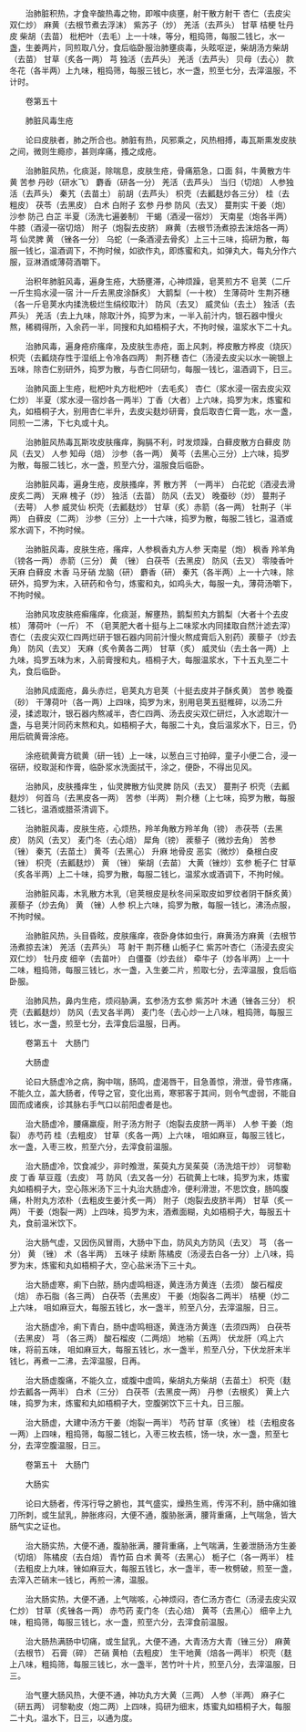 <!-- { "loadSidebar": true } -->
　　治肺脏积热，才食辛酸热毒之物，即喉中痰壅，射干散方射干 杏仁（去皮尖双仁炒） 麻黄（去根节煮去浮沫） 紫苏子（炒） 羌活（去芦头） 甘草 桔梗 牡丹皮 柴胡（去苗） 枇杷叶（去毛）上一十味，等分，粗捣筛，每服二钱匕，水一盏，生姜两片，同煎取八分，食后临卧服治肺壅痰毒，头眩呕逆，柴胡汤方柴胡（去苗） 甘草（炙各一两） 芎 独活（去芦头） 羌活（去芦头） 贝母（去心） 款冬花（各半两）上九味，粗捣筛，每服三钱匕，水一盏，煎至七分，去滓温服，不计时。

　　卷第五十

　　肺脏风毒生疮

　　论曰皮肤者，肺之所合也。肺脏有热，风邪乘之，风热相搏，毒瓦斯熏发皮肤之间，微则生瘾疹，甚则痒痛，搔之成疮。

　　治肺脏风热，化痰涎，除喘息，皮肤生疮，骨痛筋急，口面 斜，牛黄散方牛黄 苦参 丹砂（研水飞） 麝香（研各一分） 羌活（去芦头） 当归（切焙） 人参独活（去芦头） 秦艽（去苗土） 前胡（去芦头） 枳壳（去瓤麸炒各三分） 桂（去粗皮） 茯苓（去黑皮） 白术 白附子 玄参 丹参 防风（去叉） 蔓荆实 干姜（炮）沙参 防己 白芷 半夏（汤洗七遍姜制） 干蝎（酒浸一宿炒） 天南星（炮各半两） 牛膝（酒浸一宿切焙） 附子（炮裂去皮脐） 麻黄（去根节汤煮掠去沫焙各一两） 芎 仙灵脾 黄 （锉各一分） 乌蛇（一条酒浸去骨炙）上三十三味，捣研为散，每服一钱匕，温酒调下，不拘时候，如欲作丸，即炼蜜和丸，如弹丸大，每丸分作六服，豆淋酒或薄荷酒嚼下。

　　治积年肺脏风毒，遍身生疮，大肠壅滞，心神烦躁，皂荚煎方不 皂荚（二斤一斤生捣水浸一宿 汁一斤去黑皮涂酥炙） 大鹅梨（一十枚） 生薄荷叶 生荆芥穗（各一斤皂荚水内揉洗极烂生绢绞取汁） 防风（去叉） 威灵仙（去土） 独活（去芦头） 羌活（去上九味，除取汁外，捣罗为末，一半入前汁内，银石器中慢火熬，稀稠得所，入余药一半，同搜和丸如梧桐子大，不拘时候，温浆水下二十丸。

　　治肺风毒，遍身疮疥瘙痒，及皮肤生赤疮，面上风刺，桦皮散方桦皮（烧灰） 枳壳（去瓤烧存性于湿纸上令冷各四两） 荆芥穗 杏仁（汤浸去皮尖以水一碗银上五味，除杏仁别研外，捣罗为散，与杏仁同研匀，每服一钱匕，温酒调下，日三。

　　治肺风面上生疮，枇杷叶丸方枇杷叶（去毛炙） 杏仁（浆水浸一宿去皮尖双仁炒） 半夏（浆水浸一宿炒各一两半）丁香（大者）上六味，捣罗为末，炼蜜和丸，如梧桐子大，别用杏仁半升，去皮尖麸炒研膏，食后取杏仁膏一匙，水一盏，同煎一二沸，下七丸或十丸。

　　治肺脏风热毒瓦斯攻皮肤瘙痒，胸膈不利，时发烦躁，白藓皮散方白藓皮 防风（去叉） 人参 知母（焙） 沙参（各一两） 黄芩（去黑心三分）上六味，捣罗为散，每服二钱匕，水一盏，煎至六分，温服食后临卧。

　　治肺脏风毒，遍身生疮，皮肤搔痒，荠 散方荠 （一两半） 白花蛇（酒浸去滑皮炙二两） 天麻 槐子（炒） 独活（去苗） 防风（去叉） 晚蚕砂（炒） 蔓荆子（去萼） 人参 威灵仙 枳壳（去瓤麸炒） 甘草（炙）赤箭（各一两） 牡荆子（半两） 白藓皮（二两） 沙参（三分）上一十六味，捣罗为散，每服二钱匕，温酒或浆水调下，不拘时候。

　　治肺脏风毒，皮肤生疮，瘙痒，人参枫香丸方人参 天南星（炮） 枫香 羚羊角（镑各一两） 赤箭（三分） 黄 （锉） 白茯苓（去黑皮） 防风（去叉） 零陵香叶 天麻 白藓皮 木香 马牙硝 龙脑（研） 麝香（研） 秦艽（各半两）上一十六味，除研外，捣罗为末，入研药和令匀，炼蜜和丸，如鸡头大，每服一丸，薄荷汤嚼下，不拘时候。

　　治肺风攻皮肤疮癣瘙痒，化痰涎，解壅热，鹅梨煎丸方鹅梨（大者十个去皮核） 薄荷叶（一斤） 不 （皂荚肥大者十挺与上二味浆水内同揉取自然汁滤去滓） 杏仁（去皮尖双仁四两烂研于银石器内同前汁慢火熬成膏后入别药）蒺藜子（炒去角） 防风（去叉） 天麻（炙令黄各二两） 甘草（炙） 威灵仙（去土各一两）上九味，捣罗五味为末，入前膏搜和丸，梧桐子大，每服温浆水，下十五丸至二十丸，食后临卧。

　　治肺风成面疮，鼻头赤烂，皂荚丸方皂荚（十挺去皮并子酥炙黄） 苦参 晚蚕（砂） 干薄荷叶（各一两）上四味，捣罗为末，别用皂荚五挺椎碎，以汤二升浸，揉滤取汁，银石器内熬减半，杏仁四两、汤去皮尖双仁研烂，入水滤取汁一盏，与皂荚汁同药末熬和丸，如梧桐子大，每服二十丸，食后温浆水下，日三，仍用后硫黄膏涂疮。

　　涂疮硫黄膏方硫黄（研一钱）上一味，以葱白三寸拍碎，童子小便二合，浸一宿研，绞取涎和作膏，临卧浆水洗面拭干，涂之，便卧，不得出见风。

　　治肺风，皮肤搔痒生 ，仙灵脾散方仙灵脾 防风（去叉） 蔓荆子 枳壳（去瓤麸炒） 何首乌（去黑皮各一两） 苦参（半两） 荆介穗（上七味，捣罗为散，每服二钱匕，温酒或腊茶清调下。

　　治肺脏风毒，皮肤生疮，心烦热，羚羊角散方羚羊角（镑） 赤茯苓（去黑皮） 防风（去叉） 麦门冬（去心焙） 犀角（镑） 蒺藜子（微炒去角） 苦参（锉） 秦艽（去苗土） 黄芩（去黑心） 升麻 地骨皮 恶实（微炒） 桑根白皮（锉） 枳壳（去瓤麸炒） 黄 （锉） 柴胡（去苗） 大黄（锉炒）玄参 栀子仁 甘草（炙各半两）上二十味，捣罗为散，每服二钱匕，温浆水或酒调下，不拘时候。

　　治肺脏风毒，木乳散方木乳（皂荚根皮是秋冬间采取皮如罗纹者阴干酥炙黄） 蒺藜子（炒去角） 黄 （锉）人参 枳上六味，捣罗为散，每服一钱匕，沸汤点服，不拘时候。

　　治肺脏风热，头目昏眩，皮肤瘙痒，夜卧身体如虫行，麻黄汤方麻黄（去根节汤煮掠去沫） 羌活（去芦头） 芎 射干 荆芥穗 山栀子仁 紫苏叶杏仁（汤浸去皮尖双仁炒） 牡丹皮 细辛（去苗叶） 白僵蚕（炒去丝） 牵牛子（炒各半两）上一十二味，粗捣筛，每服三钱匕，水一盏，入生姜二片，煎取七分，去滓温服，食后临卧服。

　　治肺风热，鼻内生疮，烦闷胁满，玄参汤方玄参 紫苏叶 木通（锉各三分） 枳壳（去瓤麸炒） 防风（去叉各半两） 麦门冬（去心炒一上八味，粗捣筛，每服三钱匕，水一盏，煎至七分，去滓食后温服，日再。

　　卷第五十　大肠门

　　大肠虚

　　论曰大肠虚冷之病，胸中喘，肠鸣，虚渴唇干，目急善惊，滑泄，骨节疼痛，不能久立，盖大肠者，传导之官，变化出焉，寒邪客于其间，则令气虚弱，不能自固而成诸疾，诊其脉右手气口以前阳虚者是也。

　　治大肠虚冷，腰痛羸瘦，附子汤方附子（炮裂去皮脐一两半） 人参 干姜（炮裂） 赤芍药 桂（去粗皮） 甘草（炙各一两）上六味， 咀如麻豆，每服三钱匕，水一盏，入枣三枚，煎至六分，去滓食前温服。

　　治大肠虚冷，饮食减少，非时飧泄，茱萸丸方吴茱萸（汤洗焙干炒） 诃黎勒皮 丁香 草豆蔻（去皮） 芎 防风（去叉各一分）石硫黄上七味，捣罗为末，炼蜜丸如梧桐子大，空心陈米汤下三十丸治大肠虚冷，便利滑泄，不思饮食，肠鸣腹痛，朴附丸方浓朴（去粗皮生姜汁炙一两） 附子（炮裂去皮脐半两） 甘草（炙一两） 干姜（炮裂一两）上四味，捣罗为末，酒煮面糊，丸如梧桐子大，每服五十丸，食前温米饮下。

　　治大肠气虚，又因伤风冒雨，大肠中下血，防风丸方防风（去叉） 芎 （各一分） 黄 （锉） 术（各半两） 五味子 续断 陈橘皮（汤浸去白各一分）上八味，捣罗为末，炼蜜和丸如梧桐子大，空心盐米汤下三十丸。

　　治大肠虚寒，痢下白脓，肠内虚鸣相逐，黄连汤方黄连（去须） 酸石榴皮（焙） 赤石脂（各三两） 白茯苓（去黑皮） 干姜（炮裂各二两半） 桔梗（炒二上六味， 咀如麻豆大，每服五钱匕，水一盏半，煎至八分，去滓温服，日三。

　　治大肠虚冷，痢下青白，肠中虚鸣相逐，黄连汤方黄连（去须四两） 白茯苓（去黑皮） 芎 （各三两） 酸石榴皮（二两焙） 地榆（五两） 伏龙肝（鸡上六味，将前五味， 咀如麻豆大，每服五钱匕，水一盏半，煎至八分，下伏龙肝末半钱匕，再煮一二沸，去滓温服，日再。

　　治大肠虚腹痛，不能久立，或腹中虚鸣，柴胡丸方柴胡（去苗土） 枳壳（麸炒去瓤各一两半） 白术（三分） 白茯苓（去黑皮一两） 丹参（去根炙） 黄上六味，捣罗为末，炼蜜和丸如梧桐子大，空腹粥饮下三十丸，日三服。

　　治大肠虚，大建中汤方干姜（炮裂一两半） 芍药 甘草（炙锉） 桂（去粗皮各一两）上四味，粗捣筛，每服二钱匕，入枣三枚去核，饧一块，水一盏，煎至七分，去滓空腹温服，日三。

　　卷第五十　大肠门

　　大肠实

　　论曰大肠者，传泻行导之腑也，其气盛实，燥热生焉，传泻不利，肠中痛如锥刀所刺，或生鼠乳，肿胀疼闷，大便不通，腹胁胀满，腰背重痛，上气喘急，皆大肠气实之证也。

　　治大肠实热，大便不通，腹胁胀满，腰背重痛，上气喘满，生姜泄肠汤方生姜（切焙） 陈橘皮（去白焙） 青竹茹 白术 黄芩（去黑心） 栀子仁（各一两半） 桂（去粗皮上九味，锉如麻豆大，每服五钱匕，水一盏半，枣一枚劈破，煎至一盏，去滓入芒硝末一钱匕，再煎一沸，温服。

　　治大肠实热，大便不通，上气喘咳，心神烦闷，杏仁汤方杏仁（汤浸去皮尖双仁炒） 甘草（炙锉各一两） 赤芍药 麦门冬（去心焙） 黄芩（去黑心） 细辛上九味，粗捣筛，每服三钱匕，水一盏，煎至六分，去滓食前温服。

　　治大肠热满肠中切痛，或生鼠乳，大便不通，大青汤方大青（锉三分） 麻黄（去根节） 石膏（碎） 芒硝 黄柏（去粗皮） 生干地黄（焙各一两半） 枳壳（麸上八味，粗捣筛，每服三钱匕，水一盏半，苦竹叶十片，煎至八分，去滓温服，日三。

　　治气壅大肠风热，大便不通，神功丸方大黄（三两） 人参（半两） 麻子仁（研五两） 诃黎勒皮（炮二两）上四味，捣研为细末，炼蜜丸如梧桐子大，每服二十丸，温水下，日三，以通为度。

